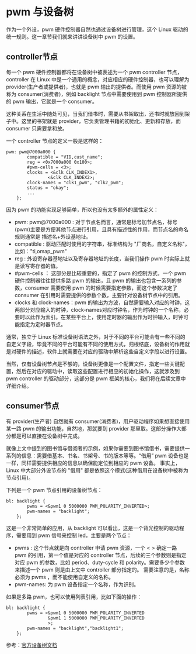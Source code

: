 # pwm 与设备树
作为一个外设，pwm 硬件控制器自然也通过设备树进行管理，这个 Linux 驱动的统一规则。这一章节我们就来讲讲设备树中 pwm 的设置。  

## controller节点
每一个 pwm 硬件控制器都将在设备树中被表述为一个 pwm controller 节点，controller 在 Linux 中是一个通用的概念，对应相应的硬件控制器，也可以理解为 provider(生产者或提供者)，也就是 pwm 输出的提供者。而使用 pwm 资源的被称为 consumer(消费者)，例如 backlight 节点中需要使用到 pwm 控制器所提供的 pwm 输出，它就是一个 consumer。  

这种关系在生活中随处可见，当我们借书时，需要从书架取出，还书时就放回到架子中。这里的书架就是 provider，它负责管理书籍的初始化、更新和存放，而 consumer 只需要拿和放。  


一个 controller 节点的定义一般是这样的：

```
pwm: pwm@7000a000 {
		compatible = "VID,cust_name";
		reg = <0x7000a000 0x100>;
		#pwm-cells = <3>;
        clocks = <&clk CLK_INDEX1>,
                <&clk CLK_INDEX2>;
        clock-names = "clk1_pwm", "clk2_pwm";
        status = "okay";
        ...
	};
```

因为 pwm 的功能实现足够简单，所以也没有太多额外的属性定义：
* pwm: pwm@7000a000 : 对于节点名而言，通常是标号加节点名，标号(pwm)主要是方便其他节点进行引用，且具有描述性的作用，而节点名的命名规则通常是 描述名+外设基地址。
* compatible : 驱动匹配时使用的字符串，标准结构为 "厂商名，自定义名称"，比如："ti,omap_pwm"
* reg : 外设寄存器基地址以及寄存器地址的长度，当我们操作 pwm 时实际上就是读写寄存器的值。
* #pwm-cells ： 这部分是比较重要的，指定了 pwm 的控制方式，一个 pwm 硬件控制器往往提供多路 pwm 的输出，且 pwm 的输出也包含一系列的参数，consumer 需要使用 pwm 的时候需要指定参数，而这个参数决定了 consumer 在引用时需要提供的参数个数，主要针对设备树节点中的引用。    
* clocks 和 clock-names：pwm 的输出为方波，自然需要输入对应的时钟，这两部分对应输入的时钟，clock-names对应时钟名，作为时钟的一个名称，必要时以此作为索引。在某些平台上，使用定时器的输出作为时钟输入，时钟可能指定为定时器节点。

通常，独立于 Linux 标准设备树语法之外，对于不同的平台可能会有一些不同的自定义字段，毕竟不同的平台可能有不同的使用方式，归根结底，设备树的作用就是对硬件的描述，软件上就需要在对应的驱动中解析这些自定义字段以进行设置。  

当然，仅有设备树节点是不够的，设备树更像是一个配置文件，指定一些关键配置，然后在对应的驱动中，读取这些配置进行相应的初始化操作，这就涉及到 pwm controller 的驱动部分，这部分是 pwm 框架的核心，我们将在后续文章中详细介绍。  


## consumer节点
有 provider(生产者) 自然就有 consumer(消费者)，用户驱动程序如果想直接使用某一路 pwm 的输出功能，自然地，那就要到 provider 那里取。这部分操作大部分都是可以直接在设备树中完成。

就像上文中提到的图书馆与借阅者的示例，如果你需要到图书馆借书，需要提供一系列的信息：需要借基本、书名、书架号、书的版本等等。“借用” pwm 设备也是一样，同样需要提供相应的信息以确保能定位到相应的 pwm 设备。 事实上，Linux 中大部分外设节点的 "借用" 都是依照这个模式(这种借用在设备树中被称为节点引用)。  

下列是一个 pwm 节点引用的设备树节点：

```
bl: backlight {
		pwms = <&pwm1 0 5000000 PWM_POLARITY_INVERTED>;
		pwm-names = "backlight";
	};
```

这是一个非常简单的应用，从 backlight 可以看出，这是一个背光控制的驱动程序，需要用到 pwm 信号来控制 led，主要是两个节点：
* pwms : 这个节点就是向 controller 申请 pwm 资源，一个 < > 确定一路 pwm 的引用，第一个值是对应的 controller 节点，后续的三个参数则是指定对应 pwm 的参数，比如 period、duty-cycle 和 polarity。需要多少个参数来描述一个 pwm 则是由上文中 controller 部分指定的。
        需要注意的是，名称必须为 pwms ，而不能使用自定义的名称。
* pwm-names:  为 pwm 设备指定一个名称，作为识别。

如果是多路 pwm，也可以使用列表引用，比如下面的操作：
```
bl: backlight {
		pwms = <&pwm1 0 5000000 PWM_POLARITY_INVERTED
                &pwm1 1 5000000 PWM_POLARITY_INVERTED
                >;
		pwm-names = "backlight","backlight1";
	};
```




参考：[官方设备树文档](https://github.com/torvalds/linux/blob/master/Documentation/devicetree/bindings/pwm/pwm.txt)

